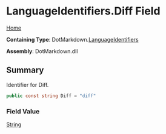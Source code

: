 # LanguageIdentifiers\.Diff Field

[Home](../../../README.md)

**Containing Type**: DotMarkdown\.[LanguageIdentifiers](../README.md)

**Assembly**: DotMarkdown\.dll

## Summary

Identifier for Diff\.

```csharp
public const string Diff = "diff"
```

### Field Value

[String](https://docs.microsoft.com/en-us/dotnet/api/system.string)

